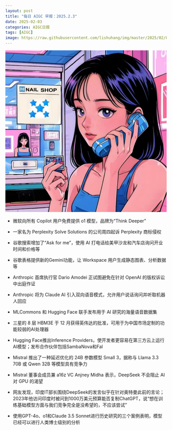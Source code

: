 ```yaml
---
layout: post
title: "每日 AIGC 早报：2025.2.3"
date: 2025-02-03
categories: AIGC日报
tags: [AIGC]
image: https://raw.githubusercontent.com/lishuhang/img/master/2025/02/0203-d.jpg
---
```


![封面图](https://raw.githubusercontent.com/lishuhang/img/master/2025/02/0203-d.jpg)

  - 微软向所有 Copilot 用户免费提供 o1 模型，品牌为“Think Deeper”

  - 一家名为 Perplexity Solve Solutions 的公司周四起诉 Perplexity 商标侵权

  - 谷歌搜索增加了“Ask for me”，使用 AI 打电话给美甲沙龙和汽车店询问开业时间和价格等

  - 谷歌表格提供新的Gemini功能，让 Workspace 用户生成静态图表、分析数据等

  - Anthropic 首席执行官 Dario Amodei 正试图避免在针对 OpenAI 的版权诉讼中出庭作证

  - Anthropic 将为 Claude AI 引入双向语音模式，允许用户说话询问并听取机器人回应

  - MLCommons 和 Hugging Face 联手发布用于 AI 研究的海量语音数据集

  - 三星的 8 层 HBM3E 于 12 月获得英伟达的批准，可用于为中国市场定制的功能较弱的AI处理器

  - Hugging Face推出Inference Providers，使开发者更容易在第三方云上运行AI模型；发布合作伙伴包括SambaNova和Fal

  - Mistral 推出了一种延迟优化的 24B 参数模型 Small 3，据称与 Llama 3.3 70B 或 Qwen 32B 等模型具有竞争力

  - Mistral 董事会成员兼 a16z VC Anjney Midha 表示，DeepSeek 不会阻止 AI 对 GPU 的渴望

  - 网友发现，印度IT部长围绕DeepSeek的发言似乎在针对奥特曼此前的言论；2023年他访问印度时被问到1000万美元预算能否复制ChatGPT，说“想在训练基础模型方面与我们竞争完全是没希望的，不应该尝试”

  - 使用GPT-4o、o1和Claude 3.5 Sonnet进行历史研究的三个案例表明，模型已经可以进行人类博士级别的分析